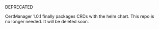 DEPRECATED

CertManager 1.0.1 finally packages CRDs with the helm chart. This repo is no longer needed. It will be deleted soon.
